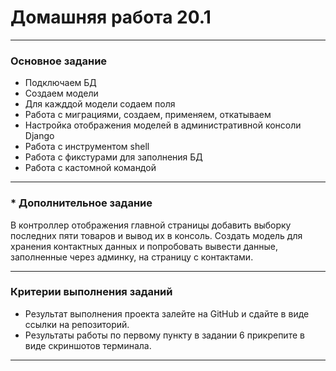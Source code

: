 # Домашняя работа 20.1
_____
### Основное задание
* Подключаем БД
* Создаем модели
* Для кажддой модели содаем поля
* Работа с миграциями, создаем, применяем, откатываем
* Настройка отображения моделей в административной консоли Django
* Работа с инструментом shell
* Работа с фикстурами для заполнения БД
* Работа с кастомной командой
_____

### * Дополнительное задание

В контроллер отображения главной страницы добавить выборку последних пяти товаров и вывод их в консоль.
Создать модель для хранения контактных данных и попробовать вывести данные, заполненные через админку, на страницу с контактами.

______

### Критерии выполнения заданий

* Результат выполнения проекта залейте на GitHub и сдайте в виде ссылки на репозиторий.
* Результаты работы по первому пункту в задании 6 прикрепите в виде скриншотов терминала.
______